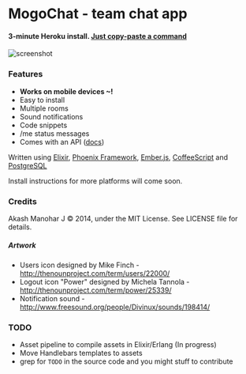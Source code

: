 # MogoChat - team chat app

#### 3-minute Heroku install. [Just copy-paste a command](https://github.com/HashNuke/mogo-chat/blob/master/docs/install-heroku.md)

![screenshot](https://github.com/HashNuke/mogo-chat/raw/master/screenshot.png "Screenshot")

### Features

* **Works on mobile devices ~!**
* Easy to install
* Multiple rooms
* Sound notifications
* Code snippets
* /me status messages
* Comes with an API ([docs](https://github.com/HashNuke/mogo-chat/blob/master/docs/api.md))

Written using [Elixir](http://elixir-lang.org), [Phoenix Framework](https://github.com/phoenixframework/phoenix), [Ember.js](http://emberjs.com), [CoffeeScript](http://coffeescript.org) and [PostgreSQL](http://postgresql.org)

Install instructions for more platforms will come soon.

### Credits

Akash Manohar J &copy; 2014, under the MIT License. See LICENSE file for details.

##### Artwork

* Users icon designed by Mike Finch - <http://thenounproject.com/term/users/22000/>
* Logout icon "Power" designed by Michela Tannola - <http://thenounproject.com/term/power/25339/>
* Notification sound - <http://www.freesound.org/people/Divinux/sounds/198414/>


### TODO

* Asset pipeline to compile assets in Elixir/Erlang (In progress)
* Move Handlebars templates to assets
* grep for `TODO` in the source code and you might stuff to contribute
